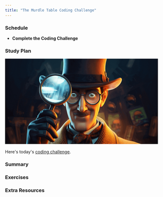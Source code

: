 ```yaml
---
title: "The Murdle Table Coding Challenge"
---
```


### Schedule

  - **Complete the Coding Challenge**

### Study Plan

  ![](./assets/detective.logico.2.png)

  Here's today's [coding challenge](https://in-tech-gration.github.io/WDX-180/curriculum/modules/javascript/misc/murdle_table/). 

### Summary

### Exercises

### Extra Resources